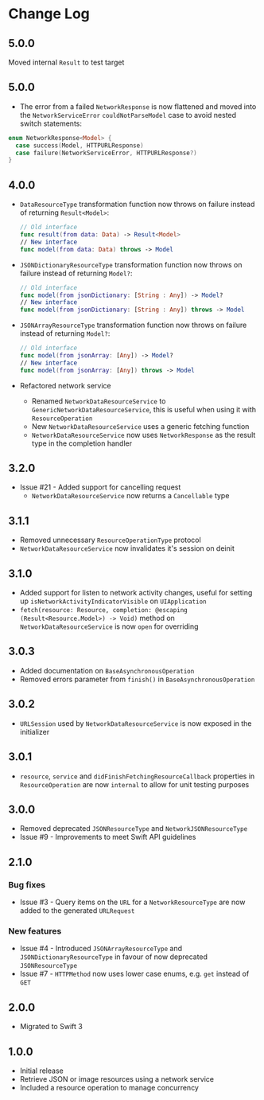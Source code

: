 # Change Log

## 5.0.0

Moved internal `Result` to test target

## 5.0.0

- The error from a failed `NetworkResponse` is now flattened and moved into the `NetworkServiceError` `couldNotParseModel` case to avoid nested switch statements: 

```swift
enum NetworkResponse<Model> {
  case success(Model, HTTPURLResponse)
  case failure(NetworkServiceError, HTTPURLResponse?)
}
```

## 4.0.0

- `DataResourceType` transformation function now throws on failure instead of returning `Result<Model>`:

	```swift
	// Old interface
	func result(from data: Data) -> Result<Model>
	// New interface
	func model(from data: Data) throws -> Model
	```
	
- `JSONDictionaryResourceType` transformation function now throws on failure instead of returning `Model?`:

	```swift
	// Old interface
	func model(from jsonDictionary: [String : Any]) -> Model?
	// New interface
	func model(from jsonDictionary: [String : Any]) throws -> Model
	```

- `JSONArrayResourceType` transformation function now throws on failure instead of returning `Model?`:

	```swift
	// Old interface
	func model(from jsonArray: [Any]) -> Model?
	// New interface
	func model(from jsonArray: [Any]) throws -> Model
	```
	
- Refactored network service
	- Renamed `NetworkDataResourceService` to `GenericNetworkDataResourceService`, this is useful when using it with `ResourceOperation`
	- New `NetworkDataResourceService` uses a generic fetching function
	- `NetworkDataResourceService` now uses `NetworkResponse` as the result type in the completion handler

## 3.2.0

- Issue #21 - Added support for cancelling request
	- `NetworkDataResourceService` now returns a `Cancellable` type

## 3.1.1

- Removed unnecessary `ResourceOperationType` protocol
- `NetworkDataResourceService` now invalidates it's session on deinit

## 3.1.0

- Added support for listen to network activity changes, useful for setting up `isNetworkActivityIndicatorVisible` on `UIApplication`
- `fetch(resource: Resource, completion: @escaping (Result<Resource.Model>) -> Void)` method on `NetworkDataResourceService` is now `open` for overriding

## 3.0.3

- Added documentation on `BaseAsynchronousOperation`
- Removed errors parameter from `finish()` in `BaseAsynchronousOperation`

## 3.0.2

- `URLSession` used by `NetworkDataResourceService` is now exposed in the initializer

## 3.0.1

- `resource`, `service` and `didFinishFetchingResourceCallback` properties in `ResourceOperation` are now `internal` to allow for unit testing purposes

## 3.0.0

- Removed deprecated `JSONResourceType` and `NetworkJSONResourceType`
- Issue #9 - Improvements to meet Swift API guidelines

## 2.1.0

### Bug fixes

- Issue #3 - Query items on the `URL` for a `NetworkResourceType` are now added to the generated `URLRequest`

### New features

- Issue #4 - Introduced `JSONArrayResourceType` and `JSONDictionaryResourceType` in favour of now deprecated `JSONResourceType`
- Issue #7 - `HTTPMethod` now uses lower case enums, e.g. `get` instead of `GET`

## 2.0.0

- Migrated to Swift 3

## 1.0.0

- Initial release
- Retrieve JSON or image resources using a network service
- Included a resource operation to manage concurrency
